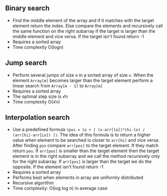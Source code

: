 ## Binary search

- Find the middle element of the array and if it matches with the target element return the index. Else compare the elements and recursively call the same function on the right subarray if the target is larger than the middle element and vice versa. If the target isn't found return -1
- Requires a sorted array
- Time complexity O(logn)

## Jump search

- Perform several jumps of size `m` in a sorted array of size `n`. When the element `Array[m]` becomes larger than the target element perform a linear search from `Array[m - 1]` to `Array[m]`
- Requires a sorted array
- The optimal step size is √n
- Time complexity O(√n)

## Interpolation search

- Use a predefined formula `(pos = lo + [ (x-arr[lo])*(hi-lo) / (arr[hi]-arr[Lo]) ])`. The idea of this formula is to return a higher value when element to be searched is closer to `arr[hi]` and vice versa. After finding `pos` compare `arr[pos]` to the target element. If they match return `pos`. If `arr[pos]` is smaller than the target element then the target element is in the right subarray and we call the method recursively only for the right subarray. If `arr[pos]` is larger than the target we do the opposite. If the element isn't found return -1
- Requires a sorted array
- Performs best when elements in array are uniformly distributed
- Recursive algorithm
- Time complexity: O(log log n) in average case
